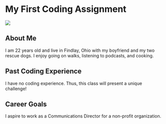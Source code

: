 # My First Coding Assignment
![](https://media2.giphy.com/media/Q343jgPdGDu251pGvI/giphy.gif?cid=ecf05e47hplir604i4s6vpf5p995hksq6sgu5ep5c8q5u06y&rid=giphy.gif)
## About Me ##
I am 22 years old and live in Findlay, Ohio with my boyfriend and my two rescue dogs.  I enjoy going on walks, listening to podcasts, and cooking.
## Past Coding Experience ##
I have no coding experience.  Thus, this class will present a unique challenge!
## Career Goals ##
I aspire to work as a Communications Director for a non-profit organization.